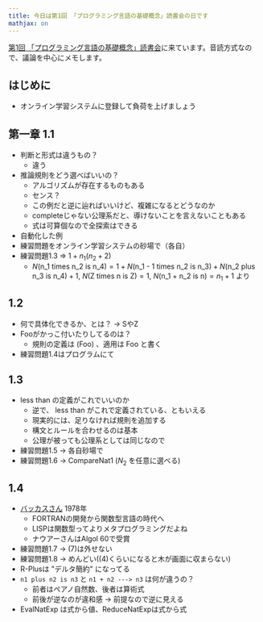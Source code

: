 ```yaml
---
title: 今日は第1回 「プログラミング言語の基礎概念」読書会の日です
mathjax: on
---
```


[第1回 「プログラミング言語の基礎概念」読書会](http://sampou.connpass.com/event/16253/)に来ています。音読方式なので、議論を中心にメモします。

## はじめに

* オンライン学習システムに登録して負荷を上げましょう

## 第一章 1.1

* 判断と形式は違うもの？
    * 違う
* 推論規則をどう選べばいいの？
    * アルゴリズムが存在するものもある
	* センス？
	* この例だと逆に辿ればいいけど、複雑になるとどうなのか
    * completeじゃない公理系だと、導けないことを言えないこともある
    * 式は可算個なので全探索はできる
* 自動化した例
* 練習問題をオンライン学習システムの砂場で（各自）
* 練習問題1.3 => $1 + n_1 (n_2 + 2)$
    * $N(\text{n_1 times n_2 is n_4}) = 1 + N(\text{n_1 - 1 times n_2 is n_3}) + N(\text{n_2 plus n_3 is n_4}) + 1$, $N(\text{Z times n is Z}) = 1$, $N(\text{n_1 + n_2 is n}) = n_1 + 1$ より

## 1.2

* 何で具体化できるか、とは？ → SやZ
* Fooがかっこ付いたりしてるのは？
    * 規則の定義は (Foo) 、適用は Foo と書く
* 練習問題1.4はプログラムにて

## 1.3

* less than の定義がこれでいいのか
    * 逆で、 less than がこれで定義されている、ともいえる
    * 現実的には、足りなければ規則を追加する
	* 構文とルールを合わせるのは基本
	* 公理が被っても公理系としては同じなので
* 練習問題1.5 → 各自砂場で
* 練習問題1.6 → CompareNat1 ($N_2$ を任意に選べる)

## 1.4

* [バッカスさん](https://web.stanford.edu/class/cs242/readings/backus.pdf) 1978年
    * FORTRANの開発から関数型言語の時代へ
    * LISPは関数型ってよりメタプログラミングだよね
    * ナウアーさんはAlgol 60で受賞
* 練習問題1.7 → (7)は外せない
* 練習問題1.8 → めんどい((4)くらいになると木が画面に収まらない)
* R-Plusは "デルタ簡約" になってる
* `n1 plus n2 is n3` と `n1 + n2 ---> n3` は何が違うの？
    * 前者はペアノ自然数、後者は算術式
    * 前後が逆なのが違和感 → 前提なので逆に見える
* EvalNatExp は式から値、ReduceNatExpは式から式
